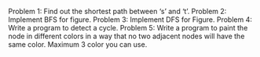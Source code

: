 Problem 1: Find out the shortest path between ‘s’ and ‘t’.
Problem 2: Implement BFS for figure.
Problem 3: Implement DFS for Figure.
Problem 4: Write a program to detect a cycle.
Problem 5: Write a program to paint the node in different colors in a way that no two adjacent nodes will have the same color. Maximum 3 color you can use.
